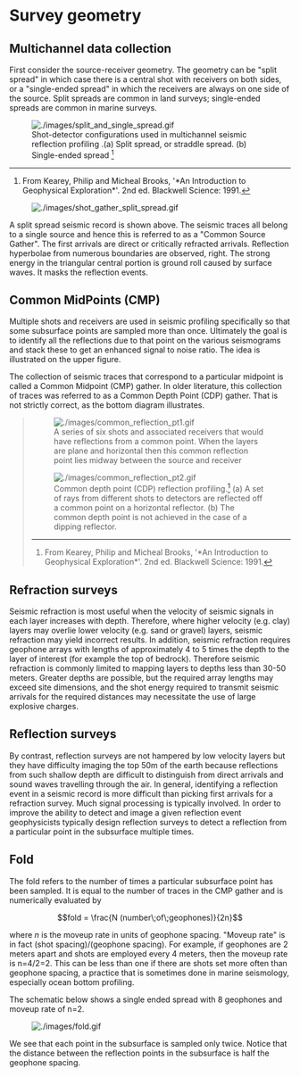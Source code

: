 <div id="seismic_survey_design">

</div>

# Survey geometry

## Multichannel data collection

First consider the source-receiver geometry. The geometry can be "split
spread" in which case there is a central shot with receivers on both
sides, or a "single-ended spread" in which the receivers are always on
one side of the source. Split spreads are common in land surveys;
single-ended spreads are common in marine surveys.

<figure class="align-center">
<img src="./images/split_and_single_spread.gif"
alt="./images/split_and_single_spread.gif" />
<figcaption>Shot-detector configurations used in multichannel seismic
reflection profiling .(a) Split spread, or straddle spread. (b)
Single-ended spread <a href="#fn1" class="footnote-ref" id="fnref1"
role="doc-noteref"><sup>1</sup></a></figcaption>
</figure>
<section id="footnotes" class="footnotes footnotes-end-of-document"
role="doc-endnotes">
<hr />
<ol>
<li id="fn1"><p>From Kearey, Philip and Micheal Brooks, '*An
Introduction to Geophysical Exploration*'. 2nd ed. Blackwell Science:
1991.<a href="#fnref1" class="footnote-back"
role="doc-backlink">↩︎</a></p></li>
</ol>
</section>

<figure class="align-right">
<img src="./images/shot_gather_split_spread.gif"
alt="./images/shot_gather_split_spread.gif" />
</figure>

A split spread seismic record is shown above. The seismic traces all
belong to a single source and hence this is referred to as a "Common
Source Gather". The first arrivals are direct or critically refracted
arrivals. Reflection hyperbolae from numerous boundaries are observed,
right. The strong energy in the triangular central portion is ground
roll caused by surface waves. It masks the reflection events.

## Common MidPoints (CMP)

Multiple shots and receivers are used in seismic profiling specifically
so that some subsurface points are sampled more than once. Ultimately
the goal is to identify all the reflections due to that point on the
various seismograms and stack these to get an enhanced signal to noise
ratio. The idea is illustrated on the upper figure.

The collection of seismic traces that correspond to a particular
midpoint is called a Common Midpoint (CMP) gather. In older literature,
this collection of traces was referred to as a Common Depth Point (CDP)
gather. That is not strictly correct, as the bottom diagram illustrates.

> <figure class="align-center">
> <img src="./images/common_reflection_pt1.gif"
> alt="./images/common_reflection_pt1.gif" />
> <figcaption>A series of six shots and associated receivers that would
> have reflections from a common point. When the layers are plane and
> horizontal then this common reflection point lies midway between the
> source and receiver</figcaption>
> </figure>
>
> <figure class="align-center">
> <img src="./images/common_reflection_pt2.gif"
> alt="./images/common_reflection_pt2.gif" />
> <figcaption>Common depth point (CDP) reflection profiling.<a href="#fn1"
> class="footnote-ref" id="fnref1" role="doc-noteref"><sup>1</sup></a> (a)
> A set of rays from different shots to detectors are reflected off a
> common point on a horizontal reflector. (b) The common depth point is
> not achieved in the case of a dipping reflector.</figcaption>
> </figure>
> <section id="footnotes" class="footnotes footnotes-end-of-document"
> role="doc-endnotes">
> <hr />
> <ol>
> <li id="fn1"><p>From Kearey, Philip and Micheal Brooks, '*An
> Introduction to Geophysical Exploration*'. 2nd ed. Blackwell Science:
> 1991.<a href="#fnref1" class="footnote-back"
> role="doc-backlink">↩︎</a></p></li>
> </ol>
> </section>

## Refraction surveys

Seismic refraction is most useful when the velocity of seismic signals
in each layer increases with depth. Therefore, where higher velocity
(e.g. clay) layers may overlie lower velocity (e.g. sand or gravel)
layers, seismic refraction may yield incorrect results. In addition,
seismic refraction requires geophone arrays with lengths of
approximately 4 to 5 times the depth to the layer of interest (for
example the top of bedrock). Therefore seismic refraction is commonly
limited to mapping layers to depths less than 30-50 meters. Greater
depths are possible, but the required array lengths may exceed site
dimensions, and the shot energy required to transmit seismic arrivals
for the required distances may necessitate the use of large explosive
charges.

## Reflection surveys

By contrast, reflection surveys are not hampered by low velocity layers
but they have difficulty imaging the top 50m of the earth because
reflections from such shallow depth are difficult to distinguish from
direct arrivals and sound waves travelling through the air. In general,
identifying a reflection event in a seismic record is more difficult
than picking first arrivals for a refraction survey. Much signal
processing is typically involved. In order to improve the ability to
detect and image a given reflection event geophysicists typically design
reflection surveys to detect a reflection from a particular point in the
subsurface multiple times.

## Fold

The fold refers to the number of times a particular subsurface point has
been sampled. It is equal to the number of traces in the CMP gather and
is numerically evaluated by

``` math
fold = \frac{N (number\;of\;geophones)}{2n}
```

where $`n`$ is the moveup rate in units of geophone spacing. "Moveup
rate" is in fact (shot spacing)/(geophone spacing). For example, if
geophones are 2 meters apart and shots are employed every 4 meters, then
the moveup rate is n=4/2=2. This can be less than one if there are shots
set more often than geophone spacing, a practice that is sometimes done
in marine seismology, especially ocean bottom profiling.

The schematic below shows a single ended spread with 8 geophones and
moveup rate of n=2.

<figure class="align-center">
<img src="./images/fold.gif" alt="./images/fold.gif" />
</figure>

We see that each point in the subsurface is sampled only twice. Notice
that the distance between the reflection points in the subsurface is
half the geophone spacing.
